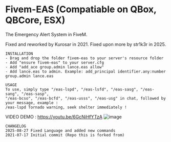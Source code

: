 # Fivem-EAS (Compatiable on QBox, QBCore, ESX)
The Emergency Alert System in FiveM.  

Fixed and reworked by Kurosar in 2021.
Fixed upon more by str1k3r in 2025.


```
INSTALLATION
- Drag and drop the folder fivem-eas to your server's resource folder
- Add "ensure fivem-eas" to your server.cfg
- Add "add_ace group.admin lance.eas allow"
- Add lance.eas to admin. Example: add_principal identifier.any:number group.admin lance.eas
```

```
USAGE
To use, simply type "/eas-lspd", "/eas-lsfd", "/eas-sasg", "/eas-sang", "/eas-sasp",
"/eas-bcso", "/eas-bcfd", "/eas-usss", "/eas-usg" in chat, followed by your message, example : 
/eas-lspd Tornado warning, seek shelter immediately !
```
VIDEO DEMO : https://youtu.be/6GcNiHfYTzA
![image](https://raw.githubusercontent.com/S1l3ntStr1ke87/qb-eas/refs/heads/master/.github/FiveM_GTAProcess%202025-08-27%2000-43-33.png)


```
CHANGELOG
2025-08-27 Fixed Language and added new commands
2021-07-17 Initial commit (Repo this is forked from)
```
  








